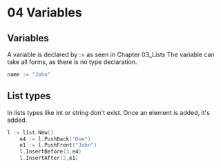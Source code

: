 # 04 Variables

## Variables
A variable is declared by := as seen in Chapter 03_Lists
The variable can take all forms, as there is no type declaration.
```go
name := "John"
```
## List types
In lists types like int or string don't exist.
Once an element is added, it's added.
```go
l := list.New()
	e4 := l.PushBack("Doe")
	e1 := l.PushFront("John")
	l.InsertBefore(3,e4)
	l.InsertAfter(2,e1)
```
